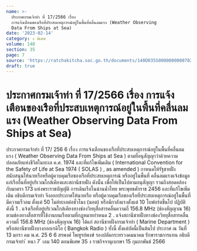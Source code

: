 ```yaml
---
name: >-
  ประกาศกรมเจ้าท่า ที่ 17/2566 เรื่อง
  การแจ้งเตือนของเรือที่ประสบเหตุการณ์อยู่ในพื้นที่คลื่นลมแรง (Weather Observing
  Data From Ships at Sea)
date: '2023-02-14'
category: ง พิเศษ
volume: 140
section: 35
page: 7
source: 'https://ratchakitcha.soc.go.th/documents/140D035S0000000000702.pdf'
draft: true
---
```


# ประกาศกรมเจ้าท่า ที่ 17/2566 เรื่อง การแจ้งเตือนของเรือที่ประสบเหตุการณ์อยู่ในพื้นที่คลื่นลมแรง (Weather Observing Data From Ships at Sea)

ประกาศกรมเจ้าท่า ที่ 17/ 256 6 เรื่อง การแจ้งเตือนของเรือที่ประสบเหตุการณ์อยู่ในพื้นที่คลื่นลมแรง ( Weather Observing Data From Ships at Sea ) ตามที่อนุสัญญาว่าด้วยความปลอดภัยแห่งชีวิตในทะเล ค.ศ. 1974 และที่แก้ไขเพิ่มเติม ( International Convention for the Safety of Life at Sea 1974 ( SOLAS ) , as amended ) กาหนดให้รัฐชายฝั่งสนับสนุนให้นายเรือหรือผู้ควบคุมเรือของเรือที่ประสบเหตุการณ์ หรืออยู่ในพื้นที่ คลื่นลมแรงแจ้งข้อมูลแก่เรืออื่นที่อยู่บริเวณใกล้เคียงและสถานีชายฝั่ง ดังนั้น เพื่อให้เป็นไปตามอนุสัญญา รวมถึงสอดคล้องกับมาตรา 173 แห่งพระราชบัญญัติ การเดินเรือในน่านน้ำไทย พระพุทธศักราช 2456 และที่แก้ไขเพิ่มเติม อธิบดีกรมเจ้าท่า จึงออกประกาศให้นายเรือ หรือผู้ควบคุมเรือของเรือที่ประสบเหตุการณ์อยู่ในพื้นที่มีความเร็วลม ตั้งแต่ 50 ไมล์ทะเลต่อชั่วโมง (นอต) หรือมีกาลังแรงตั้งแต่ 10 โบฟอร์ตขึ้นไป ปฏิบัติ ดังนี้ 1 . แจ้งเรือที่อยู่บริเวณใกล้เคียงทางช่องวิทยุสื่อสารคลื่นความถี่ 156.8 MHz (ช่องสัญญาณ 16) ตามช่องทางสื่อสารที่ใช้งานบนเรือตามที่กฎหมายกำหนด 2 . แจ้งสถานีชายฝั่งทางช่องวิทยุสื่อสารคลื่นความถี่ 156.8 MHz (ช่องสัญญาณ 16) ได้แก่ สถานีชายฝั่งกรมเจ้าท่า ( Marine Department ) หรือสถานีชายฝั่งบางกอกเรดิโอ ( Bangkok Radio ) ทั้งนี้ ตั้งแต่บัดนี้เป็นต้นไป ประกาศ ณ วันที่ 13 มกรา คม พ.ศ. 25 6 6 สรพงศ์ ไพฑูรย์พงษ์ รองปลัดกระทรวงคมนาคม รักษาราชการแทน อธิบดีกรมเจ้าท่า ้ หนา 7 ่ เลม 140 ตอนพิเศษ 35 ง ราชกิจจานุเบกษา 15 กุมภาพันธ์ 2566
